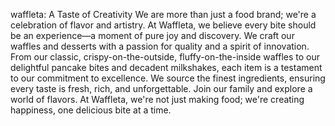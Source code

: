 waffleta: A Taste of Creativity We are more than just a food brand; we're a celebration of flavor and artistry. At Waffleta, we believe every bite should be an experience—a moment of pure joy and discovery. We craft our waffles and desserts with a passion for quality and a spirit of innovation. From our classic, crispy-on-the-outside, fluffy-on-the-inside waffles to our delightful pancake bites and decadent milkshakes,
 each item is a testament to our commitment to excellence. We source the finest ingredients, ensuring every taste is fresh, rich, and unforgettable. Join our family and explore a world of flavors. At Waffleta, we're not just making food; we're creating happiness, one delicious bite at a time.
